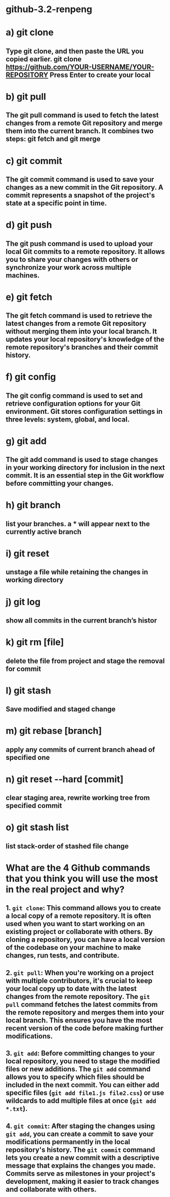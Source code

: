 # github-3.2-renpeng
# a) git clone
## Type git clone, and then paste the URL you copied earlier. git clone https://github.com/YOUR-USERNAME/YOUR-REPOSITORY Press Enter to create your local
# b) git pull
## The git pull command is used to fetch the latest changes from a remote Git repository and merge them into the current branch. It combines two steps: git fetch and git merge
# c) git commit
## The git commit command is used to save your changes as a new commit in the Git repository. A commit represents a snapshot of the project's state at a specific point in time.
# d) git push
## The git push command is used to upload your local Git commits to a remote repository. It allows you to share your changes with others or synchronize your work across multiple machines. 
# e) git fetch
## The git fetch command is used to retrieve the latest changes from a remote Git repository without merging them into your local branch. It updates your local repository's knowledge of the remote repository's branches and their commit history.
# f) git config
## The git config command is used to set and retrieve configuration options for your Git environment. Git stores configuration settings in three levels: system, global, and local. 
# g) git add
## The git add command is used to stage changes in your working directory for inclusion in the next commit. It is an essential step in the Git workflow before committing your changes. 
# h) git branch
## list your branches. a * will appear next to the currently active branch
# i) git reset
## unstage a file while retaining the changes in working directory
# j) git log
## show all commits in the current branch’s histor
# k) git rm [file]
## delete the file from project and stage the removal for commit
# l) git stash
## Save modified and staged change
# m) git rebase [branch]
## apply any commits of current branch ahead of specified one
# n) git reset --hard [commit]
## clear staging area, rewrite working tree from specified commit
# o) git stash list
## list stack-order of stashed file change

# What are the 4 Github commands that you think you will use the most in the real project and why?
## 

## 1. `git clone`: This command allows you to create a local copy of a remote repository. It is often used when you want to start working on an existing project or collaborate with others. By cloning a repository, you can have a local version of the codebase on your machine to make changes, run tests, and contribute.

## 2. `git pull`: When you're working on a project with multiple contributors, it's crucial to keep your local copy up to date with the latest changes from the remote repository. The `git pull` command fetches the latest commits from the remote repository and merges them into your local branch. This ensures you have the most recent version of the code before making further modifications.

## 3. `git add`: Before committing changes to your local repository, you need to stage the modified files or new additions. The `git add` command allows you to specify which files should be included in the next commit. You can either add specific files (`git add file1.js file2.css`) or use wildcards to add multiple files at once (`git add *.txt`).

## 4. `git commit`: After staging the changes using `git add`, you can create a commit to save your modifications permanently in the local repository's history. The `git commit` command lets you create a new commit with a descriptive message that explains the changes you made. Commits serve as milestones in your project's development, making it easier to track changes and collaborate with others.

